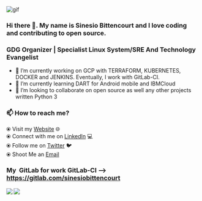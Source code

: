 ![gif](https://github.com/sinesiobittencourt/sinesiobittencourt/blob/master/vwmu-header.gif)
### Hi there 👋. My name is Sinesio Bittencourt and I love coding and contributing to open source.
### GDG Organizer | Specialist Linux System/SRE And Technology Evangelist

- 🔭 I’m currently working on GCP with TERRAFORM, KUBERNETES, DOCKER and JENKINS. Eventually, I work with GitLab-CI.
- 🌱 I’m currently learning DART for Android mobile and IBMCloud 
- 👯 I’m looking to collaborate on open source as well any other projects written Python 3

### 📫 How to reach me? 

  ⦿ Visit my [Website](https://www.sinesio.com.br) 🌐 <br>
  ⦿ Connect with me on [LinkedIn](https://www.linkedin.com/in/sinesiobittencourt) 💻 <br>
  ⦿ Follow me on [Twitter](https://twitter.com/sinesio_) 🐦 <br>
  ⦿ Shoot Me an [Email](mailto:contato@sinesio.com.br)  <br>
  

### My ![]() GitLab for work GitLab-CI --> https://gitlab.com/sinesiobittencourt


<img align='left' src="https://github-readme-stats.vercel.app/api?username=sinesiobittencourt&show_icons=true">


<img align='left' src="https://github-readme-stats.vercel.app/api/top-langs?username=sinesiobittencourt&show_icons=true">


